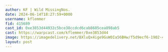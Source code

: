 ```yaml
---
author: KF | Wild MissingNos.
date: 2024-06-14T18:27:59+0000
username: kflemmer
fid: 415689
cast_id: 0xe3853d44932c5bce38ccdcd6cab8605cea898ab5
cast: https://warpcast.com/kflemmer/0xe3853d44
image: https://imagedelivery.net/BXluQx4ige9GuW0Ia56BHw/f5d9ecf6-1902-4928-6425-ac74a6b57a00/original
layout: post
---
```

  

<img src='https://imagedelivery.net/BXluQx4ige9GuW0Ia56BHw/f5d9ecf6-1902-4928-6425-ac74a6b57a00/original' alt='' referrerpolicy='no-referrer'/>